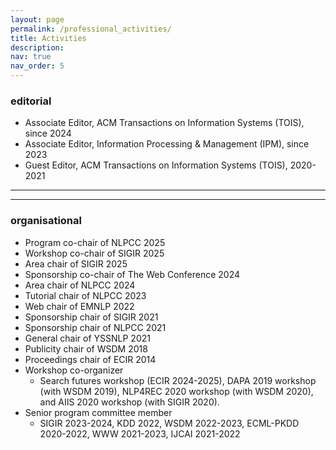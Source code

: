 ```yaml
---
layout: page
permalink: /professional_activities/
title: Activities
description: 
nav: true
nav_order: 5
---
```


### editorial
- Associate Editor, ACM Transactions on Information Systems (TOIS), since 2024 
- Associate Editor, Information Processing & Management (IPM), since 2023 
- Guest Editor, ACM Transactions on Information Systems (TOIS), 2020-2021 

---
---

### organisational
- Program co-chair of NLPCC 2025
- Workshop co-chair of SIGIR 2025
- Area chair of SIGIR 2025
- Sponsorship co-chair of The Web Conference 2024
- Area chair of NLPCC 2024
- Tutorial chair of NLPCC 2023
- Web chair of EMNLP 2022
- Sponsorship chair of SIGIR 2021
- Sponsorship chair of NLPCC 2021
- General chair of YSSNLP 2021
- Publicity chair of WSDM 2018
- Proceedings chair of ECIR 2014
- Workshop co-organizer
	- Search futures workshop (ECIR 2024-2025), DAPA 2019 workshop (with WSDM 2019), NLP4REC 2020 workshop (with WSDM 2020), and AIIS 2020 workshop (with SIGIR 2020).
- Senior program committee member
	- SIGIR 2023-2024, KDD 2022, WSDM 2022-2023, ECML-PKDD 2020-2022, WWW 2021-2023, IJCAI 2021-2022
